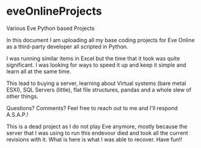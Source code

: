# eveOnlineProjects
Various Eve Python based Projects

In this document I am uploading all my base coding projects for Eve Online as a third-party developer all scripted in Python.

I was running similar items in Excel but the time that it took was quite significant. I was looking for ways to speed it up and keep it simple and learn all at the same time.

This lead to buying a server, learning about Virtual systems (bare metal ESXI), SQL Servers (little), flat file structures, pandas and a whole slew of other things. 

Questions? Comments? Feel free to reach out to me and I'll respond A.S.A.P.!


This is a dead project as I do not play Eve anymore, mostly because the server that I was using to run this endevour died and took all the current revisions with it. What is here is what I was able to recover. Have fun!!

